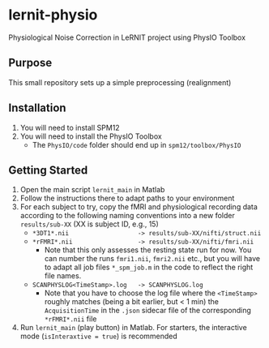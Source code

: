 # lernit-physio
Physiological Noise Correction in LeRNIT project using PhysIO Toolbox

## Purpose
This small repository sets up a simple preprocessing (realignment)

## Installation
1. You will need to install SPM12
2. You will need to install the PhysIO Toolbox
    - The `PhysIO/code` folder should end up in `spm12/toolbox/PhysIO`


## Getting Started
1. Open the main script `lernit_main` in Matlab
2. Follow the instructions there to adapt paths to your environment
3. For each subject to try, copy the fMRI and physiological recording data according to the following naming 
   conventions into a new folder `results/sub-XX` (XX is subject ID, e.g., 15)
    - `*3DT1*.nii                   -> results/sub-XX/nifti/struct.nii`
    - `*rFMRI*.nii                  -> results/sub-XX/nifti/fmri.nii`
        - Note that this only assesses the resting state run for now. You can number the runs `fmri1.nii`, `fmri2.nii` etc., 
          but you will have to adapt all job files `*_spm_job.m` in the code to reflect the right file names.
    - `SCANPHYSLOG<TimeStamp>.log   -> SCANPHYSLOG.log`
        - Note that you have to choose the log file where the `<TimeStamp>`  
          roughly matches (being a bit earlier, but < 1 min) the
          `AcquisitionTime` in the `.json` sidecar file of the corresponding `*rFMRI*.nii` file
4. Run `lernit_main` (play button) in Matlab. For starters, the interactive mode (`isInteraxtive = true`) is recommended
